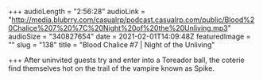 +++
audioLength = "2:56:28"
audioLink = "http://media.blubrry.com/casualrp/podcast.casualrp.com/public/Blood%20Chalice%207%20%7C%20Night%20of%20the%20Unliving.mp3"
audioSize = "340827654"
date = 2021-02-01T14:09:48Z
featuredImage = ""
slug = "138"
title = "Blood Chalice #7 | Night of the Unliving"

+++
After uninvited guests try and enter into a Toreador ball, the coterie find themselves hot on the trail of the vampire known as Spike.